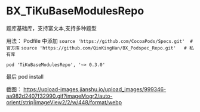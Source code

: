 # BX_TiKuBaseModulesRepo
题库基础库，支持富文本,支持多种题型

用法：
 Podfile 中添加 
 `source 'https://github.com/CocoaPods/Specs.git'  # 官方库`
 `source 'https://github.com/QinKingHan/BX_Podspec_Repo.git'   # 私有库`
 
 `pod 'TiKuBaseModulesRepo', '~> 0.3.0'`
  

最后 pod install


截图：
https://upload-images.jianshu.io/upload_images/999346-aa982d2407f32990.gif?imageMogr2/auto-orient/strip|imageView2/2/w/448/format/webp
